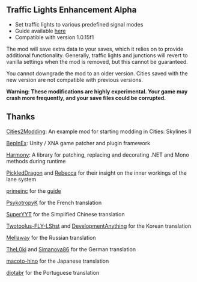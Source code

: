 ## Traffic Lights Enhancement Alpha

* Set traffic lights to various predefined signal modes
* Guide available [here](https://github.com/slyh/Cities2-TrafficLightsEnhancement/tree/main/GUIDE.md)
* Compatible with version 1.0.15f1

The mod will save extra data to your saves, which it relies on to provide additional functionality. Generally, traffic lights and junctions will revert to vanilla settings when the mod is removed, but this cannot be guaranteed.

You cannot downgrade the mod to an older version. Cities saved with the new version are not compatible with previous versions.

**Warning: These modifications are highly experimental. Your game may crash more frequently, and your save files could be corrupted.**

## Thanks

[Cities2Modding](https://github.com/optimus-code/Cities2Modding): An example mod for starting modding in Cities: Skylines II

[BepInEx](https://github.com/BepInEx/BepInEx): Unity / XNA game patcher and plugin framework

[Harmony](https://github.com/pardeike/Harmony): A library for patching, replacing and decorating .NET and Mono methods during runtime

[PickledDragon](https://github.com/EisbarGFX) and [Rebecca](https://github.com/slash-under) for their insight on the inner workings of the lane system

[primeinc](https://github.com/primeinc) for the [guide](https://github.com/slyh/Cities2-TrafficLightsEnhancement/tree/main/GUIDE.md)

[PsykotropyK](https://github.com/PsykotropyK) for the French translation

[SuperYYT](https://github.com/SuperYYT) for the Simplified Chinese translation

[Twotoolus-FLY-LShst](https://github.com/Twotoolus-FLY-LShst) and [DevelopmentAnything](https://github.com/DevelopmentAnything) for the Korean translation

[Mellaway](https://github.com/Mellaway) for the Russian translation

[TheL0ki](https://github.com/TheL0ki) and [Simanova86](https://github.com/Simanova86) for the German translation

[macoto-hino](https://github.com/macoto-hino) for the Japanese translation

[djotabr](https://github.com/djotabr) for the Portuguese translation
